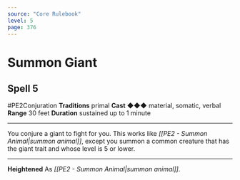 ```yaml
---
source: "Core Rulebook"
level: 5
page: 376
---
```


# Summon Giant
## Spell 5
#PE2Conjuration 
**Traditions** primal
**Cast** ◆◆◆ material, somatic, verbal
**Range** 30 feet
**Duration** sustained up to 1 minute

-----
You conjure a giant to fight for you. This works like *[[PE2 - Summon Animal|summon animal]]*, except you summon a common creature that has the giant trait and whose level is 5 or lower. 

---
**Heightened** As *[[PE2 - Summon Animal|summon animal]]*.